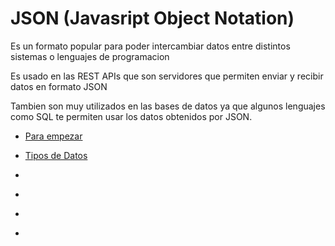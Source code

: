 # JSON (Javasript Object Notation)

Es un formato popular para poder intercambiar datos entre distintos sistemas o lenguajes de programacion 

Es usado en las REST APIs que son servidores que permiten enviar y recibir datos en formato JSON

Tambien son muy utilizados en las bases de datos ya que algunos lenguajes como SQL te permiten usar los datos obtenidos por JSON.

* [Para empezar](JSON/Subtemas/Empezar.md)

* [Tipos de Datos](JSON/Subtemas/Data_types.md)

* []()

* []()

* []()

* []()
